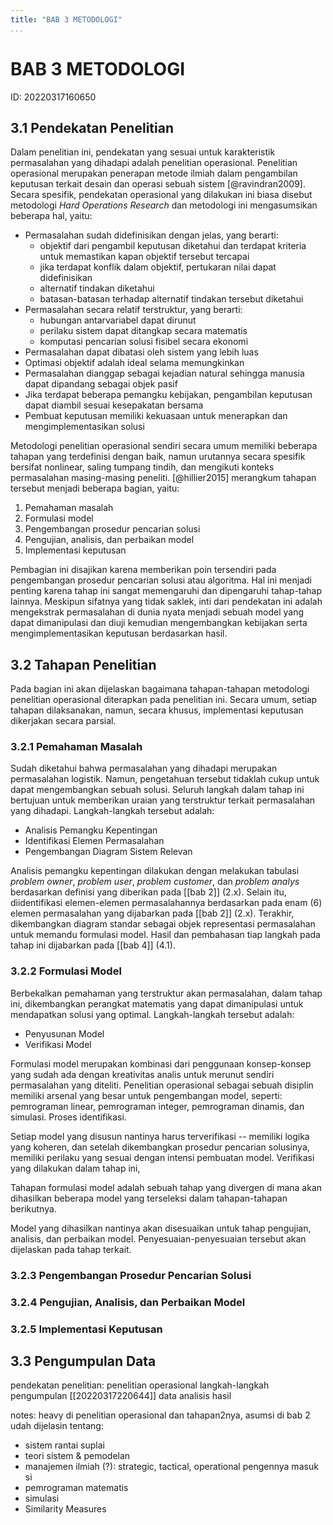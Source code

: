 ```yaml
---
title: "BAB 3 METODOLOGI"
...
```


# BAB 3 METODOLOGI
ID: 20220317160650

## 3.1 Pendekatan Penelitian
Dalam penelitian ini, pendekatan yang sesuai untuk karakteristik permasalahan yang dihadapi adalah penelitian operasional. Penelitian operasional merupakan penerapan metode ilmiah dalam pengambilan keputusan terkait desain dan operasi sebuah sistem [@ravindran2009]. Secara spesifik, pendekatan operasional yang dilakukan ini biasa disebut metodologi *Hard Operations Research* dan metodologi ini mengasumsikan beberapa hal, yaitu:
- Permasalahan sudah didefinisikan dengan jelas, yang berarti:
  - objektif dari pengambil keputusan diketahui dan terdapat kriteria untuk memastikan kapan objektif tersebut tercapai
  - jika terdapat konflik dalam objektif, pertukaran nilai dapat didefinisikan
  - alternatif tindakan diketahui
  - batasan-batasan terhadap alternatif tindakan tersebut diketahui
- Permasalahan secara relatif terstruktur, yang berarti:
  - hubungan antarvariabel dapat dirunut
  - perilaku sistem dapat ditangkap secara matematis
  - komputasi pencarian solusi fisibel secara ekonomi
- Permasalahan dapat dibatasi oleh sistem yang lebih luas
- Optimasi objektif adalah ideal selama memungkinkan
- Permasalahan dianggap sebagai kejadian natural sehingga manusia dapat dipandang sebagai objek pasif
- Jika terdapat beberapa pemangku kebijakan, pengambilan keputusan dapat diambil sesuai kesepakatan bersama
- Pembuat keputusan memiliki kekuasaan untuk menerapkan dan mengimplementasikan solusi

Metodologi penelitian operasional sendiri secara umum memiliki beberapa tahapan yang terdefinisi dengan baik, namun urutannya secara spesifik bersifat nonlinear, saling tumpang tindih, dan mengikuti konteks permasalahan masing-masing peneliti. [@hillier2015] merangkum tahapan tersebut menjadi beberapa bagian, yaitu:

1. Pemahaman masalah
2. Formulasi model
3. Pengembangan prosedur pencarian solusi
4. Pengujian, analisis, dan perbaikan model
5. Implementasi keputusan

Pembagian ini disajikan karena memberikan poin tersendiri pada pengembangan prosedur pencarian solusi atau algoritma. Hal ini menjadi penting karena tahap ini sangat memengaruhi dan dipengaruhi tahap-tahap lainnya. Meskipun sifatnya yang tidak saklek, inti dari pendekatan ini adalah mengekstrak permasalahan di dunia nyata menjadi sebuah model yang dapat dimanipulasi dan diuji kemudian mengembangkan kebijakan serta mengimplementasikan keputusan berdasarkan hasil.

## 3.2 Tahapan Penelitian
Pada bagian ini akan dijelaskan bagaimana tahapan-tahapan metodologi penelitian operasional diterapkan pada penelitian ini. Secara umum, setiap tahapan dilaksanakan, namun, secara khusus, implementasi keputusan dikerjakan secara parsial.

### 3.2.1 Pemahaman Masalah
Sudah diketahui bahwa permasalahan yang dihadapi merupakan permasalahan logistik. Namun, pengetahuan tersebut tidaklah cukup untuk dapat mengembangkan sebuah solusi. Seluruh langkah dalam tahap ini bertujuan untuk memberikan uraian yang terstruktur terkait permasalahan yang dihadapi. Langkah-langkah tersebut adalah:
- Analisis Pemangku Kepentingan
- Identifikasi Elemen Permasalahan
- Pengembangan Diagram Sistem Relevan

Analisis pemangku kepentingan dilakukan dengan melakukan tabulasi *problem owner*, *problem user*, *problem customer*, dan *problem analys* berdasarkan definisi yang diberikan pada [[bab 2]] (2.x). Selain itu, diidentifikasi elemen-elemen permasalahannya berdasarkan pada enam (6) elemen permasalahan yang dijabarkan pada [[bab 2]] (2.x). Terakhir, dikembangkan diagram standar sebagai objek representasi permasalahan untuk memandu formulasi model. Hasil dan pembahasan tiap langkah pada tahap ini dijabarkan pada [[bab 4]] (4.1).

### 3.2.2 Formulasi Model
Berbekalkan pemahaman yang terstruktur akan permasalahan, dalam tahap ini, dikembangkan perangkat matematis yang dapat dimanipulasi untuk mendapatkan solusi yang optimal. Langkah-langkah tersebut adalah:
- Penyusunan Model
- Verifikasi Model

Formulasi model merupakan kombinasi dari penggunaan konsep-konsep yang sudah ada dengan kreativitas analis untuk merunut sendiri permasalahan yang diteliti. Penelitian operasional sebagai sebuah disiplin memiliki arsenal yang besar untuk pengembangan model, seperti: pemrograman linear, pemrograman integer, pemrograman dinamis, dan simulasi. Proses identifikasi.

Setiap model yang disusun nantinya harus terverifikasi -- memiliki logika yang koheren, dan setelah dikembangkan prosedur pencarian solusinya, memiliki perilaku yang sesuai dengan intensi pembuatan model. Verifikasi yang dilakukan dalam tahap ini, 

Tahapan formulasi model adalah sebuah tahap yang divergen di mana akan dihasilkan beberapa model yang terseleksi dalam tahapan-tahapan berikutnya.


Model yang dihasilkan nantinya akan disesuaikan untuk tahap pengujian, analisis, dan perbaikan model. Penyesuaian-penyesuaian tersebut akan dijelaskan pada tahap terkait.

### 3.2.3 Pengembangan Prosedur Pencarian Solusi

### 3.2.4 Pengujian, Analisis, dan Perbaikan Model

### 3.2.5 Implementasi Keputusan

## 3.3 Pengumpulan Data

pendekatan penelitian: penelitian operasional
langkah-langkah
pengumpulan [[20220317220644]] data
analisis hasil

notes: heavy di penelitian operasional dan tahapan2nya, asumsi di bab 2 udah dijelasin tentang: 
- sistem rantai suplai
- teori sistem & pemodelan
- manajemen ilmiah (?): strategic, tactical, operational pengennya masuk si
- pemrograman matematis
- simulasi
- Similarity Measures